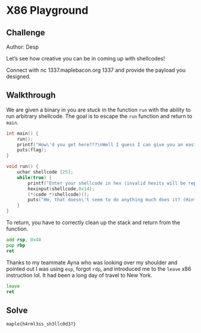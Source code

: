 # X86 Playground

## Challenge

Author: Desp

Let’s see how creative you can be in coming up with shellcodes!

Connect with nc 1337.maplebacon.org 1337 and provide the payload you designed.

## Walkthrough

We are given a binary in you are stuck in the function `run` with the ability to run arbitrary shellcode. The goal is to escape the `run` function and return to `main`.

```c
int main() {
    run();
    printf("How\'d you get here???\nWell I guess I can give you an easter egg then: ");
    puts(flag);
}

void run() {
    uchar shellcode [25];
    while(true) {
        printf("Enter your shellcode in hex (invalid hexits will be replaced with 0s): ");
        hexinput(shellcode,0x14);
        (*(code *)shellcode)();
        puts("Hm, that doesn\'t seem to do anything much does it? (Hint: think about how functions are se t up in memory)");
    }
}
```

To return, you have to correctly clean up the stack and return from the function.

```asm
add rsp, 0x48
pop rbp
ret
```

Thanks to my teammate Ayna who was looking over my shoulder and pointed out I was using `esp`, forgot `rdp`, and introduced me to the `leave` x86 instruction lol. It had been a long day of travel to New York.

```asm
leave
ret
```

## Solve

`maple{h4rml3ss_sh3llc0d3?}`
